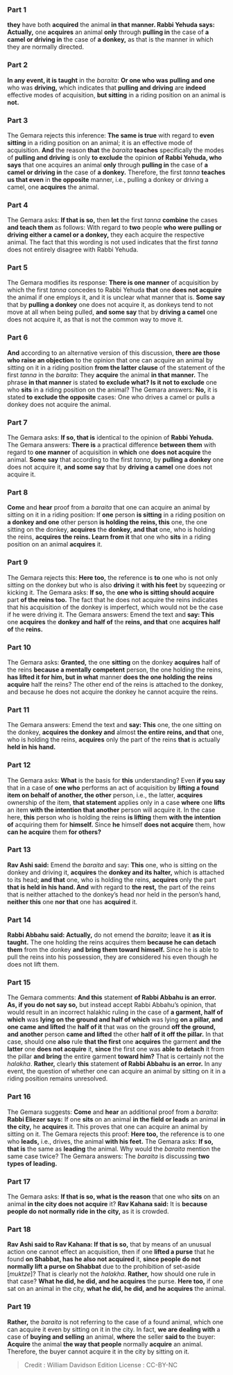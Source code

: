 
### Part 1
<b>they</b> have both <b>acquired</b> the animal <b>in that manner. Rabbi Yehuda says: Actually,</b> one <b>acquires</b> an animal <b>only</b> through <b>pulling in</b> the case of <b>a camel or driving in</b> the case of <b>a donkey,</b> as that is the manner in which they are normally directed.

### Part 2
<b>In any event, it is taught</b> in the <i>baraita</i>: <b>Or one who was pulling and one</b> who was <b>driving,</b> which indicates that <b>pulling and driving</b> are <b>indeed</b> effective modes of acquisition, <b>but sitting</b> in a riding position on an animal is <b>not.</b>

### Part 3
The Gemara rejects this inference: <b>The same is true</b> with regard to <b>even sitting</b> in a riding position on an animal; it is an effective mode of acquisition. <b>And</b> the reason <b>that</b> the <i>baraita</i> <b>teaches</b> specifically the modes of <b>pulling and driving</b> is only <b>to exclude</b> the opinion <b>of Rabbi Yehuda, who says</b> that one acquires an animal <b>only</b> through <b>pulling in</b> the case of <b>a camel or driving in</b> the case of <b>a donkey.</b> Therefore, the first <i>tanna</i> <b>teaches us that even</b> in <b>the opposite</b> manner, i.e., pulling a donkey or driving a camel, one <b>acquires</b> the animal.

### Part 4
The Gemara asks: <b>If that is so,</b> then <b>let</b> the first <i>tanna</i> <b>combine</b> the cases <b>and teach them</b> as follows: With regard to <b>two</b> people <b>who were pulling or driving either a camel or a donkey,</b> they each acquire the respective animal. The fact that this wording is not used indicates that the first <i>tanna</i> does not entirely disagree with Rabbi Yehuda.

### Part 5
The Gemara modifies its response: <b>There is one manner</b> of acquisition by which the first <i>tanna</i> concedes to Rabbi Yehuda <b>that</b> one <b>does not acquire</b> the animal if one employs it, and it is unclear what manner that is. <b>Some say</b> that by <b>pulling a donkey</b> one does not acquire it, as donkeys tend to not move at all when being pulled, <b>and some say</b> that by <b>driving a camel</b> one does not acquire it, as that is not the common way to move it.

### Part 6
<b>And</b> according to an alternative version of this discussion, <b>there are those who raise an objection</b> to the opinion that one can acquire an animal by sitting on it in a riding position <b>from the latter clause</b> of the statement of the first <i>tanna</i> in the <i>baraita</i>: They <b>acquire</b> the animal <b>in that manner.</b> The phrase <b>in that manner</b> is stated <b>to exclude what? Is it not to exclude</b> one who <b>sits</b> in a riding position on the animal? The Gemara answers: <b>No,</b> it is stated <b>to exclude the opposite</b> cases: One who drives a camel or pulls a donkey does not acquire the animal.

### Part 7
The Gemara asks: <b>If so, that is</b> identical to the opinion of <b>Rabbi Yehuda.</b> The Gemara answers: <b>There is</b> a practical difference <b>between them</b> with regard to <b>one manner</b> of acquisition in <b>which</b> one <b>does not acquire</b> the animal. <b>Some say</b> that according to the first <i>tanna</i>, by <b>pulling a donkey</b> one does not acquire it, <b>and some say</b> that by <b>driving a camel</b> one does not acquire it.

### Part 8
<b>Come</b> and <b>hear</b> proof from a <i>baraita</i> that one can acquire an animal by sitting on it in a riding position: If <b>one</b> person <b>is sitting</b> in a riding position on <b>a donkey and one</b> other person <b>is holding the reins, this</b> one, the one sitting on the donkey, <b>acquires</b> the <b>donkey, and that</b> one, who is holding the reins, <b>acquires the reins. Learn from it</b> that one who <b>sits</b> in a riding position on an animal <b>acquires</b> it.

### Part 9
The Gemara rejects this: <b>Here too,</b> the reference is <b>to</b> one who is not only sitting on the donkey but who is also <b>driving</b> it <b>with his feet</b> by squeezing or kicking it. The Gemara asks: <b>If so,</b> the <b>one who is sitting should acquire</b> part <b>of the reins too.</b> The fact that he does not acquire the reins indicates that his acquisition of the donkey is imperfect, which would not be the case if he were driving it. The Gemara answers: Emend the text and <b>say: This</b> one <b>acquires</b> the <b>donkey and half of</b> the <b>reins, and that</b> one <b>acquires half of</b> the <b>reins.</b>

### Part 10
The Gemara asks: <b>Granted,</b> the one <b>sitting</b> on the donkey <b>acquires</b> half of the reins <b>because a mentally competent</b> person, the one holding the reins, <b>has lifted it for him, but in what</b> manner <b>does the one holding the reins acquire</b> half the reins? The other end of the reins is attached to the donkey, and because he does not acquire the donkey he cannot acquire the reins.

### Part 11
The Gemara answers: Emend the text and <b>say: This</b> one, the one sitting on the donkey, <b>acquires the donkey and</b> almost <b>the entire reins, and that</b> one, who is holding the reins, <b>acquires</b> only the part of the reins <b>that</b> is actually <b>held in his hand.</b>

### Part 12
The Gemara asks: <b>What</b> is the basis for <b>this</b> understanding? Even <b>if you say</b> that in a case of <b>one who</b> performs an act of acquisition by <b>lifting a found item on behalf of another, the other</b> person, i.e., the latter, <b>acquires</b> ownership of the item, <b>that statement</b> applies only in a case <b>where</b> one <b>lifts</b> an item <b>with the intention that another</b> person will acquire it. In the case here, <b>this</b> person who is holding the reins <b>is lifting</b> them <b>with the intention of</b> acquiring them for <b>himself.</b> Since <b>he</b> himself <b>does not acquire</b> them, how <b>can he acquire</b> them <b>for others?</b>

### Part 13
<b>Rav Ashi said:</b> Emend the <i>baraita</i> and say: <b>This</b> one, who is sitting on the donkey and driving it, <b>acquires</b> the <b>donkey and its halter,</b> which is attached to its head; <b>and that</b> one, who is holding the reins, <b>acquires</b> only the part <b>that is held in his hand. And</b> with regard to <b>the rest,</b> the part of the reins that is neither attached to the donkey’s head nor held in the person’s hand, <b>neither this</b> one <b>nor that</b> one has <b>acquired</b> it.

### Part 14
<b>Rabbi Abbahu said: Actually,</b> do not emend the <i>baraita</i>; leave it <b>as it is taught.</b> The one holding the reins acquires them <b>because he can detach them</b> from the donkey <b>and bring them toward himself.</b> Since he is able to pull the reins into his possession, they are considered his even though he does not lift them.

### Part 15
The Gemara comments: <b>And this</b> statement <b>of Rabbi Abbahu is an error. As, if you do not say so,</b> but instead accept Rabbi Abbahu’s opinion, that would result in an incorrect halakhic ruling in the case of <b>a garment, half of which</b> was <b>lying on the ground and half of which</b> was lying <b>on a pillar, and one came and lifted</b> the <b>half of it</b> that was on the ground <b>off the ground, and another</b> person <b>came and lifted</b> the other <b>half of it off the pillar.</b> In that case, should one <b>also</b> rule <b>that the first</b> one <b>acquires</b> the garment <b>and the latter</b> one <b>does not acquire</b> it, <b>since</b> the first one was <b>able to detach</b> it from the pillar <b>and bring</b> the entire garment <b>toward him?</b> That is certainly not the <i>halakha</i>. <b>Rather,</b> clearly <b>this</b> statement <b>of Rabbi Abbahu is an error.</b> In any event, the question of whether one can acquire an animal by sitting on it in a riding position remains unresolved.

### Part 16
The Gemara suggests: <b>Come</b> and <b>hear</b> an additional proof from a <i>baraita</i>: <b>Rabbi Eliezer says:</b> If one <b>sits</b> on an animal <b>in the field or leads</b> an animal <b>in the city,</b> he <b>acquires</b> it. This proves that one can acquire an animal by sitting on it. The Gemara rejects this proof: <b>Here too,</b> the reference is to one who <b>leads,</b> i.e., drives, the animal <b>with his feet.</b> The Gemara asks: <b>If so, that is</b> the same as <b>leading</b> the animal. Why would the <i>baraita</i> mention the same case twice? The Gemara answers: The <i>baraita</i> is discussing <b>two types of leading.</b>

### Part 17
The Gemara asks: <b>If that is so, what is the reason</b> that one who <b>sits</b> on an animal <b>in the city does not acquire</b> it? <b>Rav Kahana said:</b> It is <b>because people do not normally ride in the city,</b> as it is crowded.

### Part 18
<b>Rav Ashi said to Rav Kahana: If that is so,</b> that by means of an unusual action one cannot effect an acquisition, then if one <b>lifted a purse</b> that he found <b>on Shabbat, has he also not acquired</b> it, <b>since people do not normally lift a purse on Shabbat</b> due to the prohibition of set-aside [<i>muktze</i>]? That is clearly not the <i>halakha</i>. <b>Rather,</b> how should one rule in that case? <b>What he did, he did, and he acquires</b> the purse. <b>Here too,</b> if one sat on an animal in the city, <b>what he did, he did, and he acquires</b> the animal.

### Part 19
<b>Rather,</b> the <i>baraita</i> is not referring to the case of a found animal, which one can acquire it even by sitting on it in the city. In fact, <b>we are dealing with</b> a case of <b>buying and selling</b> an animal, <b>where</b> the seller <b>said to</b> the buyer: <b>Acquire</b> the animal <b>the way that people</b> normally <b>acquire</b> an animal. Therefore, the buyer cannot acquire it in the city by sitting on it.

>Credit : William Davidson Edition
>License : CC-BY-NC